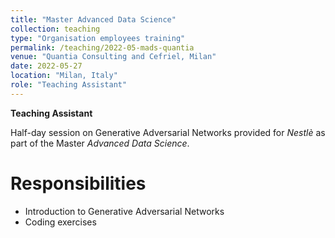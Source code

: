 ```yaml
---
title: "Master Advanced Data Science"
collection: teaching
type: "Organisation employees training"
permalink: /teaching/2022-05-mads-quantia
venue: "Quantia Consulting and Cefriel, Milan"
date: 2022-05-27
location: "Milan, Italy"
role: "Teaching Assistant"
---
```


**Teaching Assistant**

Half-day session on Generative Adversarial Networks provided for *Nestlè* as part of the Master *Advanced Data Science*.

Responsibilities
======
- Introduction to Generative Adversarial Networks
- Coding exercises